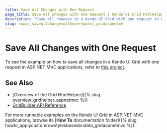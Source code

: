 ```yaml
---
title: Save All Changes with One Request
page_title: Save All Changes with One Request | Kendo UI Grid HtmlHelper
description: "Save all changes in a Kendo UI Grid with one request in ASP.NET MVC applications."
slug: howto_saveallchangeswithonerequest_gridaspnetmv
---
```


# Save All Changes with One Request

To see the example on how to save all changes in a Kendo UI Grid with one request in ASP.NET MVC applications, refer to [this project](https://github.com/telerik/ui-for-aspnet-mvc-examples/tree/master/grid/submit-changes-one-request).

## See Also

* [Overview of the Grid HtmlHelper]({% slug overview_gridhelper_aspnetmvc %})
* [GridBuilder API Reference](/api/Kendo.Mvc.UI.Fluent/GridBuilder)

For more runnable examples on the Kendo UI Grid in ASP.NET MVC applications, browse its [**How To** documentation folder]({% slug howto_applycustomrowstylesbasedondata_gridaspnetmvc %}).
